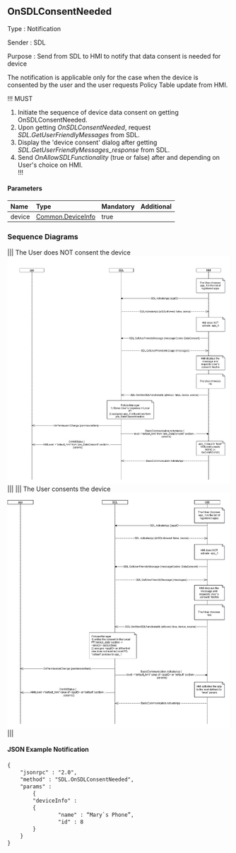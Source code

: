 ## OnSDLConsentNeeded
Type
: Notification

Sender
: SDL

Purpose
: Send from SDL to HMI to notify that data consent is needed for device

The notification is applicable only for the case when the device is consented by the user and the user requests Policy Table update from HMI.

!!! MUST   
1) Initiate the sequence of device data consent on getting OnSDLConsentNeeded.   
2) Upon getting _OnSDLConsentNeeded_, request _SDL.GetUserFriendlyMessages_ from SDL.   
3) Display the 'device consent' dialog after getting _SDL.GetUserFriendlyMessages_response_ from SDL.   
4) Send _OnAllowSDLFunctionality_ (true or false) after and depending on User's choice on HMI.   
!!!
 
#### Parameters

|Name|Type|Mandatory|Additional|
|:---|:---|:--------|:---------|
|device|[Common.DeviceInfo]|true||

[Common.DeviceInfo]: ../../common/structs/#deviceinfo

### Sequence Diagrams

|||
The User does NOT consent the device
![OnSDLConsentNeeded](../activateapp/assets/User%20does%20not%20consent%20the%20device1.png)
|||
|||
The User consents the device
![OnSDLConsentNeeded](../activateapp/assets/User%20consents%20the%20device2.png)
|||

#### JSON Example Notification
```
{
	"jsonrpc" : "2.0",
	"method" : "SDL.OnSDLConsentNeeded",
	"params" :  
		{
		"deviceInfo" : 
		{
				"name" : “Mary`s Phone”,
				"id" : 8
		}
	}
}
```
